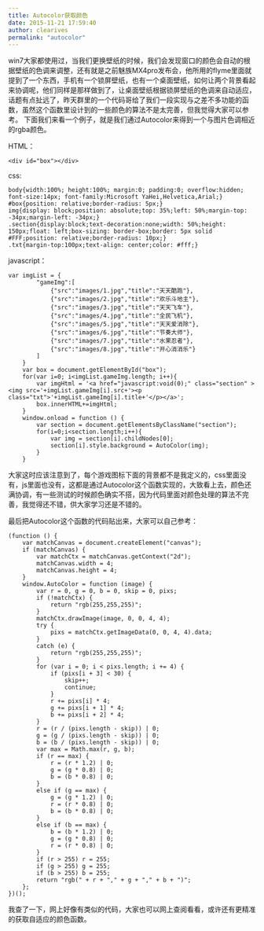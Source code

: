 ```yaml
---
title: Autocolor获取颜色
date: 2015-11-21 17:59:40
author: clearives
permalink: "autocolor"
---
```

win7大家都使用过，当我们更换壁纸的时候，我们会发现窗口的颜色会自动的根据壁纸的色调来调整，还有就是之前魅族MX4pro发布会，他所用的flyme里面就提到了一个东西，手机有一个锁屏壁纸，也有一个桌面壁纸，如何让两个背景看起来协调呢，他们同样是那样做到了，让桌面壁纸根据锁屏壁纸的色调来自动适应，话题有点扯远了，昨天群里的一个代码哥给了我们一段实现与之差不多功能的函数，虽然这个函数里设计到的一些颜色的算法不是太完善，但我觉得大家可以参考。
下面我们来看一个例子，就是我们通过Autocolor来得到一个与图片色调相近的rgba颜色。
<!--more-->
HTML：
```
<div id="box"></div>
```
css:
```
body{width:100%; height:100%; margin:0; padding:0; overflow:hidden; font-size:14px; font-family:Microsoft YaHei,Helvetica,Arial;}
#box{position: relative;border-radius: 5px;}
img{display: block;position: absolute;top: 35%;left: 50%;margin-top: -34px;margin-left: -34px;}
.section{display:block;text-decoration:none;width: 50%;height: 150px;float: left;box-sizing: border-box;border: 5px solid #FFF;position: relative;border-radius: 10px;}
.txt{margin-top:100px;text-align: center;color: #fff;}
```
javascript：
```
var imgList = {
        "gameImg":[
            {"src":"images/1.jpg","title":"天天酷跑"},
            {"src":"images/2.jpg","title":"欢乐斗地主"},
            {"src":"images/3.jpg","title":"天天飞车"},
            {"src":"images/4.jpg","title":"全民飞机"},
            {"src":"images/5.jpg","title":"天天爱消除"},
            {"src":"images/6.jpg","title":"节奏大师"},
            {"src":"images/7.jpg","title":"水果忍者"},
            {"src":"images/8.jpg","title":"开心消消乐"}
        ]
    }
    var box = document.getElementById("box");
    for(var i=0; i<imgList.gameImg.length; i++){
        var imgHtml = '<a href="javascript:void(0);" class="section" ><img src='+imgList.gameImg[i].src+'><p class="txt">'+imgList.gameImg[i].title+'</p></a>';
        box.innerHTML+=imgHtml;
    }
    window.onload = function () {
        var section = document.getElementsByClassName("section");
        for(i=0;i<section.length;i++){
            var img = section[i].childNodes[0];
            section[i].style.background = AutoColor(img);
        }
    }
```

大家这时应该注意到了，每个游戏图标下面的背景都不是我定义的，css里面没有，js里面也没有，这都是通过Autocolor这个函数实现的，大致看上去，颜色还满协调，有一些测试的时候颜色确实不搭，因为代码里面对颜色处理的算法不完善，我觉得还不错，供大家学习还是不错的。

最后把Autocolor这个函数的代码贴出来，大家可以自己参考：
```
(function () {
    var matchCanvas = document.createElement("canvas");
    if (matchCanvas) {
        var matchCtx = matchCanvas.getContext("2d");
        matchCanvas.width = 4;
        matchCanvas.height = 4;
    }
    window.AutoColor = function (image) {
        var r = 0, g = 0, b = 0, skip = 0, pixs;
        if (!matchCtx) {
            return "rgb(255,255,255)";
        }
        matchCtx.drawImage(image, 0, 0, 4, 4);
        try {
            pixs = matchCtx.getImageData(0, 0, 4, 4).data;
        }
        catch (e) {
            return "rgb(255,255,255)";
        }
        for (var i = 0; i < pixs.length; i += 4) {
            if (pixs[i + 3] < 30) {
                skip++;
                continue;
            }
            r += pixs[i] * 4;
            g += pixs[i + 1] * 4;
            b += pixs[i + 2] * 4;
        }
        r = (r / (pixs.length - skip)) | 0;
        g = (g / (pixs.length - skip)) | 0;
        b = (b / (pixs.length - skip)) | 0;
        var max = Math.max(r, g, b);
        if (r == max) {
            r = (r * 1.2) | 0;
            g = (g * 0.8) | 0;
            b = (b * 0.8) | 0;
        }
        else if (g == max) {
            g = (g * 1.2) | 0;
            r = (r * 0.8) | 0;
            b = (b * 0.8) | 0;
        }
        else if (b == max) {
            b = (b * 1.2) | 0;
            g = (g * 0.8) | 0;
            r = (r * 0.8) | 0;
        }
        if (r > 255) r = 255;
        if (g > 255) g = 255;
        if (b > 255) b = 255;
        return "rgb(" + r + "," + g + "," + b + ")";
    };
})();
```
我查了一下，网上好像有类似的代码，大家也可以网上查阅看看，或许还有更精准的获取自适应的颜色函数。
